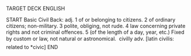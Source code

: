 TARGET DECK
ENGLISH

START
Basic
Civil
Back: adj. 1 of or belonging to citizens. 2 of ordinary citizens; non-military. 3 polite, obliging, not rude. 4 law concerning private rights and not criminal offences. 5 (of the length of a day, year, etc.) Fixed by custom or law, not natural or astronomical.  civilly adv. [latin civilis: related to *civic]
END
